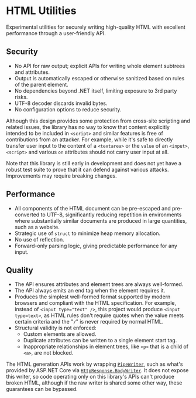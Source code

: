 # HTML Utilities

Experimental utilities for securely writing high-quality HTML with excellent performance through a user-friendly API.

## Security

- No API for raw output; explicit APIs for writing whole element subtrees and attributes.
- Output is automatically escaped or otherwise sanitized based on rules of the parent element.
- No dependencies beyond .NET itself, limiting exposure to 3rd party risks.
- UTF-8 decoder discards invalid bytes.
- No configuration options to reduce security.

Although this design provides some protection from cross-site scripting and related issues, the library has no way to know that content explicitly intended to be included in `<script>` and similar features is free of contributions from an attacker. For example, while it's safe to directly transfer user input to the content of a `<textarea>` or the `value` of an `<input>`, `<script>` and various `on` attributes should not carry user input at all.

Note that this library is still early in development and does not yet have a robust test suite to prove that it can defend against various attacks. Improvements may require breaking changes.

## Performance

- All components of the HTML document can be pre-escaped and pre-converted to UTF-8, significantly reducing repetition in environments where substantially similar documents are produced in large quantities, such as a website.
- Strategic use of `struct` to minimize heap memory allocation.
- No use of reflection.
- Forward-only parsing logic, giving predictable performance for any input.

## Quality

- The API ensures attributes and element trees are always well-formed.
- The API always emits an end tag when the element requires it.
- Produces the simplest well-formed format supported by modern browsers and compliant with the HTML specification. For example, instead of `<input type="text" />`, this project would produce `<input type=text>`, as HTML rules don't require quotes when the value meets certain criteria and the "`/`" is never required by normal HTML.
- Structural validity is not enforced:
  - Custom elements are allowed.
  - Duplicate attributes can be written to a single element start tag.
  - Inappropriate relationships in element trees, like `<p>` that is a child of `<a>`, are not blocked.

The HTML generation APIs work by wrapping [`PipeWriter`](https://learn.microsoft.com/en-us/dotnet/api/system.io.pipelines.pipewriter), such as what's provided by ASP.NET Core via [`HttpResponse.BodyWriter`](https://docs.microsoft.com/en-us/dotnet/api/microsoft.aspnetcore.http.httpresponse.bodywriter).
It does not expose this writer, so code operating only on this library's APIs can't produce broken HTML, although if the raw writer is shared some other way, these guarantees can be bypassed.
